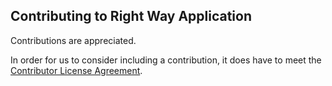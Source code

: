 Contributing to Right Way Application
 ---

Contributions are appreciated. 

In order for us to consider including a contribution, it does have to meet the  [Contributor License Agreement](https://docs.google.com/forms/d/1VNR8EUd5b46cQ7uNbCq1fJmnu0askNpUp5dudLKRGpU/viewform ).

